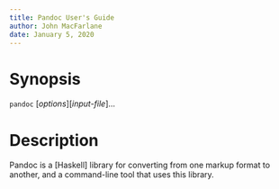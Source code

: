 ```yaml
---
title: Pandoc User's Guide
author: John MacFarlane
date: January 5, 2020
---
```


# Synopsis

`pandoc` [_options_][*input-file*]...

# Description

Pandoc is a [Haskell] library for converting from one markup format to
another, and a command-line tool that uses this library.
